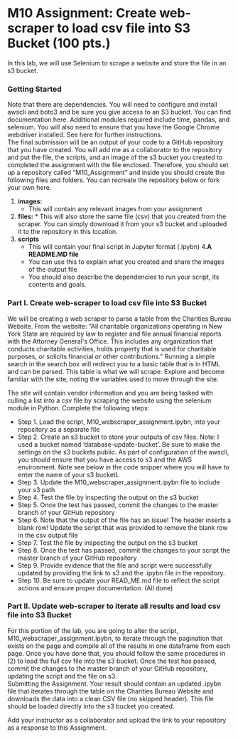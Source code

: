 # M10 Assignment: Create web-scraper to load csv file into S3 Bucket (100 pts.)
In this lab, we will use Selenium to scrape a website and store the file in an s3 bucket.

### Getting Started
Note that there are dependencies. You will need to configure and install awscli and boto3 and be sure you give access to an S3 bucket. You can find documentation here. Additional modules required include time, pandas, and selenium. You will also need to ensure that you have the Google Chrome webdriver installed. See here for further instructions.  
The final submission will be an output of your code to a GitHub repository that you have created. You will add me as a collaborator to the repository and put the file, the scripts, and an image of the s3 bucket you created to completed the assignment with the file enclosed. 
Therefore, you should set up a repository called “M10_Assignment” and inside you should create the following files and folders. You can recreate the repository below or fork your own here.

1. **images:**
	* This will contain any relevant images from your assignment
2. **files:**
        * This will also store the same file (csv) that you created from the scraper. You can simply download it from your s3 bucket and uploaded it to the repository in this location. 
3. **scripts**
	* This will contain your final script in Jupyter format (.ipybn)
4.**A README.MD file**
	* You can use this to explain what you created and share the images of the output file
	* You should also describe the dependencies to run your script, its contents and goals. 
 
### Part I. Create web-scraper to load csv file into S3 Bucket 
We will be creating a web scraper to parse a table from the Charities Bureau Website. From the website: “All charitable organizations operating in New York State are required by law to register and file annual financial reports with the Attorney General's Office. This includes any organization that conducts charitable activities, holds property that is used for charitable purposes, or solicits financial or other contributions.”
Running a simple search in the search box will redirect you to a basic table that is in HTML and can be parsed. This table is what we will scrape. Explore and become familiar with the site, noting the variables used to move through the site.
   
The site will contain vendor information and you are being tasked with culling a list into a csv file by scraping the website using the selenium module in Python. 
Complete the following steps: 
* Step 1. Load the script, M10_webscraper_assignment.ipybn, into your repository as a separate file
* Step 2. Create an s3 bucket to store your outputs of csv files. Note: I used a bucket named ‘database-update-bucket’. Be sure to make the settings on the s3 buckets public. As part of configuration of the awscli, you should ensure that you have access to s3 and the AWS environment. Note see below in the code snipper where you will have to enter the name of your s3 bucketL
* Step 3. Update the M10_webscraper_assignment.ipybn file to include your s3 path
* Step 4. Test the file by inspecting the output on the s3 bucket
* Step 5. Once the test has passed, commit the changes to the master branch of your GitHub repository
* Step 6. Note that the output of the file has an issue! The header inserts a blank row! Update the script that was provided to remove the blank row in the csv output file 
* Step 7. Test the file by inspecting the output on the s3 bucket
* Step 8. Once the test has passed, commit the changes to your script the master branch of your GitHub repository
* Step 9. Provide evidence that the file and script were successfully updated by providing the link to s3 and the .ipybn file in the repository. 
* Step 10. Be sure to update your READ_ME.md file to reflect the script actions and ensure proper documentation.
(All done)

### Part II. Update web-scraper to iterate all results and load csv file into S3 Bucket
For this portion of the lab, you are going to alter the script, M10_webscraper_assignment.ipybn, to iterate through the pagination that exists on the page and compile all of the results in one dataframe from each page. Once you have done that, you should follow the same procedures in (2) to load the full csv file into the s3 bucket. 
Once the test has passed, commit the changes to the master branch of your GitHub repository, updating the script and the file on s3.  
Submitting the Assignment.
Your result should contain an updated .ipybn file that iterates through the table on the Charities Bureau Website and downloads the data into a clean CSV file (no skipped header). This file should be loaded directly into the s3 bucket you created. 

Add your instructor as a collaborator and upload the link to your repository as a response to this Assignment. 
